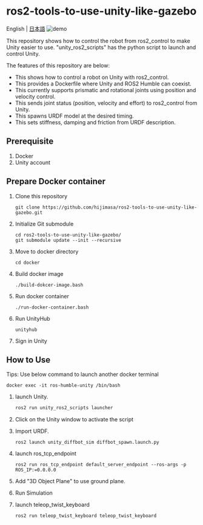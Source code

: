 # ros2-tools-to-use-unity-like-gazebo
English | [日本語](README_ja.md)
![demo](./figs/JointStateVelocity.gif)

This repository shows how to control the robot from ros2_control to make Unity easier to use.
"unity_ros2_scripts" has the python script to launch and control Unity.

The features of this repository are below:
- This shows how to control a robot on Unity with ros2_control.
- This provides a Dockerfile where Unity and ROS2 Humble can coexist.
- This currently supports prismatic and rotational joints using position and velocity control.
- This sends joint status (position, velocity and effort) to ros2_control from Unity.
- This spawns URDF model at the desired timing.
- This sets stiffness, damping and friction from URDF description.

## Prerequisite
1. Docker
1. Unity account

## Prepare Docker container
1. Clone this repository
   ```
   git clone https://github.com/hijimasa/ros2-tools-to-use-unity-like-gazebo.git
   ```
2. Initialize Git submodule
   ```
   cd ros2-tools-to-use-unity-like-gazebo/
   git submodule update --init --recursive
   ```
3. Move to docker directory
   ```
   cd docker
   ```
4. Build docker image
   ```
   ./build-dokcer-image.bash
   ```
5. Run docker container
   ```
   ./run-docker-container.bash
   ```
6. Run UnityHub
   ```
   unityhub
   ```
7. Sign in Unity
   
## How to Use

Tips: Use below command to launch another docker terminal
```
docker exec -it ros-humble-unity /bin/bash
```

1. launch Unity.
   ```bash
   ros2 run unity_ros2_scripts launcher
   ```
   
2. Click on the Unity window to activate the script

3. Import URDF.
   ```
   ros2 launch unity_diffbot_sim diffbot_spawn.launch.py
   ```

4. launch ros_tcp_endpoint
   ```
   ros2 run ros_tcp_endpoint default_server_endpoint --ros-args -p ROS_IP:=0.0.0.0
   ```

5. Add "3D Object Plane" to use ground plane.

6. Run Simulation

7. launch teleop_twist_keyboard
   ```
   ros2 run teleop_twist_keyboard teleop_twist_keyboard
   ```
